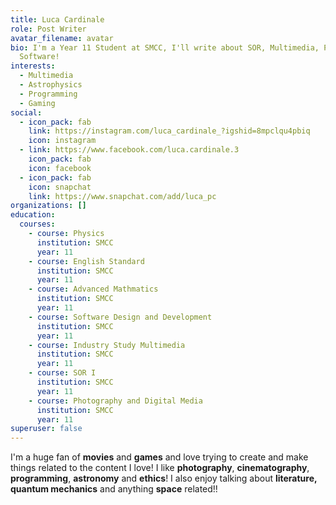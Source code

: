 ```yaml
---
title: Luca Cardinale
role: Post Writer
avatar_filename: avatar
bio: I'm a Year 11 Student at SMCC, I'll write about SOR, Multimedia, Physics,
  Software!
interests:
  - Multimedia
  - Astrophysics
  - Programming
  - Gaming
social:
  - icon_pack: fab
    link: https://instagram.com/luca_cardinale_?igshid=8mpclqu4pbiq
    icon: instagram
  - link: https://www.facebook.com/luca.cardinale.3
    icon_pack: fab
    icon: facebook
  - icon_pack: fab
    icon: snapchat
    link: https://www.snapchat.com/add/luca_pc
organizations: []
education:
  courses:
    - course: Physics
      institution: SMCC
      year: 11
    - course: English Standard
      institution: SMCC
      year: 11
    - course: Advanced Mathmatics
      institution: SMCC
      year: 11
    - course: Software Design and Development
      institution: SMCC
      year: 11
    - course: Industry Study Multimedia
      institution: SMCC
      year: 11
    - course: SOR I
      institution: SMCC
      year: 11
    - course: Photography and Digital Media
      institution: SMCC
      year: 11
superuser: false
---
```

I'm a huge fan of **movies** and **games** and love trying to create and make things related to the content I love! I like **photography**, **cinematography**, **programming**, **astronomy** and **ethics**! I also enjoy talking about **literature,** **quantum mechanics** and anything **space** related!!